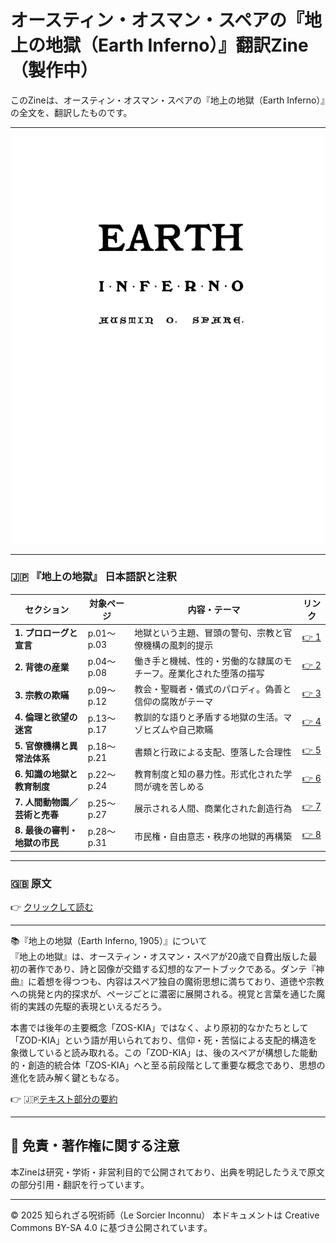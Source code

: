 # オースティン・オスマン・スペアの『地上の地獄（Earth Inferno）』翻訳Zine（製作中）

このZineは、オースティン・オスマン・スペアの『地上の地獄（Earth Inferno）』の全文を、翻訳したものです。

---

<div align="center">
 <img src="earth_inferno_1.png" width="500">
</div>

---

### 🇯🇵 『地上の地獄』 日本語訳と注釈

| セクション | 対象ページ | 内容・テーマ |リンク |
|------------|------------|------------------------------|--|
| **1. プロローグと宣言** | p.01〜p.03 | 地獄という主題、冒頭の警句、宗教と官僚機構の風刺的提示 |[👉 1](section01.md)|
| **2. 背徳の産業** | p.04〜p.08 | 働き手と機械、性的・労働的な隷属のモチーフ。産業化された堕落の描写 |[👉 2](section02.md)|
| **3. 宗教の欺瞞** | p.09〜p.12 | 教会・聖職者・儀式のパロディ。偽善と信仰の腐敗がテーマ |[👉 3](section03.md)|
| **4. 倫理と欲望の迷宮** | p.13〜p.17 | 教訓的な語りと矛盾する地獄の生活。マゾヒズムや自己欺瞞 |[👉 4](section04.md)|
| **5. 官僚機構と異常法体系** | p.18〜p.21 | 書類と行政による支配、堕落した合理性 |[👉 5](section05.md)|
| **6. 知識の地獄と教育制度** | p.22〜p.24 | 教育制度と知の暴力性。形式化された学問が魂を苦しめる |[👉 6](section06.md)|
| **7. 人間動物園／芸術と売春** | p.25〜p.27 | 展示される人間、商業化された創造行為 |[👉 7](section07.md)|
| **8. 最後の審判・地獄の市民** | p.28〜p.31 | 市民権・自由意志・秩序の地獄的再構築 |[👉 8](section08.md)|

---

### 🇬🇧 原文

👉 [クリックして読む](37355088-Austin-Osman-Spare-Earth-Inferno-1905-ocr.pdf)

---

📚『地上の地獄（Earth Inferno, 1905）』について<br>
『地上の地獄』は、オースティン・オスマン・スペアが20歳で自費出版した最初の著作であり、詩と図像が交錯する幻想的なアートブックである。ダンテ『神曲』に着想を得つつも、内容はスペア独自の魔術思想に満ちており、道徳や宗教への挑発と内的探求が、ページごとに濃密に展開される。視覚と言葉を通じた魔術的実践の先駆的表現といえるだろう。

本書では後年の主要概念「ZOS-KIA」ではなく、より原初的なかたちとして「ZOD-KIA」という語が用いられており、信仰・死・苦悩による支配的構造を象徴していると読み取れる。この「ZOD-KIA」は、後のスペアが構想した能動的・創造的統合体「ZOS-KIA」へと至る前段階として重要な概念であり、思想の進化を読み解く鍵ともなる。

👉 🇯🇵[テキスト部分の要約](earth_inferno_summary.md)

---

## 🔖 免責・著作権に関する注意

本Zineは研究・学術・非営利目的で公開されており、出典を明記したうえで原文の部分引用・翻訳を行っています。

----

© 2025 知られざる呪術師（Le Sorcier Inconnu）
本ドキュメントは Creative Commons BY-SA 4.0 に基づき公開されています。

